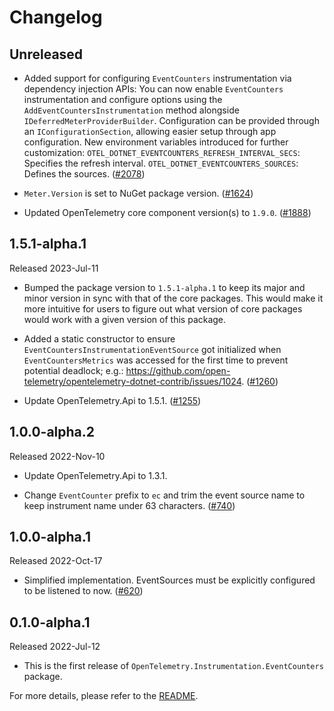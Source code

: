 # Changelog

## Unreleased

* Added support for configuring `EventCounters` instrumentation via dependency
  injection APIs: You can now enable `EventCounters` instrumentation and
  configure options using the `AddEventCountersInstrumentation` method alongside
  `IDeferredMeterProviderBuilder`. Configuration can be provided through
  an `IConfigurationSection`, allowing easier setup through app configuration.
  New environment variables introduced for further customization:
  `OTEL_DOTNET_EVENTCOUNTERS_REFRESH_INTERVAL_SECS`: Specifies the refresh interval.
  `OTEL_DOTNET_EVENTCOUNTERS_SOURCES`: Defines the sources.
  ([#2078](https://github.com/open-telemetry/opentelemetry-dotnet-contrib/pull/2078))

* `Meter.Version` is set to NuGet package version.
  ([#1624](https://github.com/open-telemetry/opentelemetry-dotnet-contrib/pull/1624))

* Updated OpenTelemetry core component version(s) to `1.9.0`.
  ([#1888](https://github.com/open-telemetry/opentelemetry-dotnet-contrib/pull/1888))

## 1.5.1-alpha.1

Released 2023-Jul-11

* Bumped the package version to `1.5.1-alpha.1` to keep its major and minor
  version in sync with that of the core packages. This would make it more
  intuitive for users to figure out what version of core packages would work
  with a given version of this package.

* Added a static constructor to ensure `EventCountersInstrumentationEventSource`
got initialized when `EventCountersMetrics` was accessed for the first time to
prevent potential deadlock;
e.g.: <https://github.com/open-telemetry/opentelemetry-dotnet-contrib/issues/1024>.
  ([#1260](https://github.com/open-telemetry/opentelemetry-dotnet-contrib/pull/1260))

* Update OpenTelemetry.Api to 1.5.1.
  ([#1255](https://github.com/open-telemetry/opentelemetry-dotnet-contrib/pull/1255))

## 1.0.0-alpha.2

Released 2022-Nov-10

* Update OpenTelemetry.Api to 1.3.1.

* Change `EventCounter` prefix to `ec` and trim the event source name to keep
  instrument name under 63 characters.
  ([#740](https://github.com/open-telemetry/opentelemetry-dotnet-contrib/pull/740))

## 1.0.0-alpha.1

Released 2022-Oct-17

* Simplified implementation. EventSources must be explicitly configured to be
  listened to now.
  ([#620](https://github.com/open-telemetry/opentelemetry-dotnet-contrib/pull/620))

## 0.1.0-alpha.1

Released 2022-Jul-12

* This is the first release of `OpenTelemetry.Instrumentation.EventCounters` package.

For more details, please refer to the [README](README.md).
